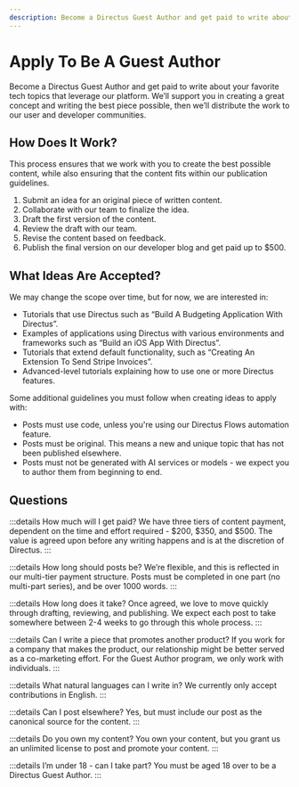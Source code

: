 ```yaml
---
description: Become a Directus Guest Author and get paid to write about your favorite tech topics that leverage our platform.
---
```


# Apply To Be A Guest Author

Become a Directus Guest Author and get paid to write about your favorite tech topics that leverage our platform. We’ll support you in creating a great concept and writing the best piece possible, then we’ll distribute the work to our user and developer communities.

<Card
  title="Apply now!"
  h="2"
  text="All you need to apply is an idea for a topic."
  url="https://forms.gle/QEqYrRjrA4aYaWYF9" />

## How Does It Work?

This process ensures that we work with you to create the best possible content, while also ensuring that the content fits within our publication guidelines.

1. Submit an idea for an original piece of written content.
2. Collaborate with our team to finalize the idea.
3. Draft the first version of the content.
4. Review the draft with our team.
5. Revise the content based on feedback.
6. Publish the final version on our developer blog and get paid up to $500.

## What Ideas Are Accepted?

We may change the scope over time, but for now, we are interested in:

- Tutorials that use Directus such as “Build A Budgeting Application With Directus”.
- Examples of applications using Directus with various environments and frameworks such as “Build an iOS App With Directus”.
- Tutorials that extend default functionality, such as “Creating An Extension To Send Stripe Invoices”.
- Advanced-level tutorials explaining how to use one or more Directus features.

Some additional guidelines you must follow when creating ideas to apply with:

- Posts must use code, unless you're using our Directus Flows automation feature.
- Posts must be original. This means a new and unique topic that has not been published elsewhere.
- Posts must not be generated with AI services or models - we expect you to author them from beginning to end.

## Questions

:::details How much will I get paid?
  We have three tiers of content payment, dependent on the time and effort required - $200, $350, and $500. The value is agreed upon before any writing happens and is at the discretion of Directus.
:::

:::details How long should posts be?
  We’re flexible, and this is reflected in our multi-tier payment structure. Posts must be completed in one part (no multi-part series), and be over 1000 words.
:::

:::details How long does it take?
  Once agreed, we love to move quickly through drafting, reviewing, and publishing. We expect each post to take somewhere between 2-4 weeks to go through this whole process.
:::

:::details Can I write a piece that promotes another product?
  If you work for a company that makes the product, our relationship might be better served as a co-marketing effort. For the Guest Author program, we only work with individuals.
:::

:::details What natural languages can I write in?
  We currently only accept contributions in English.
:::

:::details Can I post elsewhere?
  Yes, but must include our post as the canonical source for the content.
:::

:::details Do you own my content?
  You own your content, but you grant us an unlimited license to post and promote your content.
:::

:::details I’m under 18 - can I take part?
  You must be aged 18 over to be a Directus Guest Author.
:::

<Card
  title="Apply now!"
  h="2"
  text="All you need to apply is an idea for a topic."
  url="https://forms.gle/QEqYrRjrA4aYaWYF9"
  style="margin-top: 4em;" />
